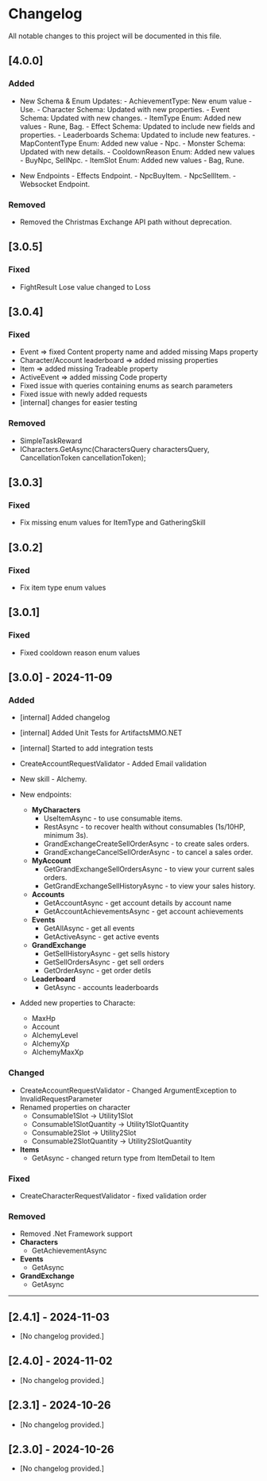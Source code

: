 ﻿# Changelog

All notable changes to this project will be documented in this file.

## [4.0.0]

### Added
- New Schema & Enum Updates:
        - AchievementType: New enum value - Use.
        - Character Schema: Updated with new properties.
        - Event Schema: Updated with new changes.
        - ItemType Enum: Added new values - Rune, Bag.
        - Effect Schema: Updated to include new fields and properties.
        - Leaderboards Schema: Updated to include new features.
        - MapContentType Enum: Added new value - Npc.
        - Monster Schema: Updated with new details.
        - CooldownReason Enum: Added new values - BuyNpc, SellNpc.
        - ItemSlot Enum: Added new values - Bag, Rune.

- New Endpoints
        - Effects Endpoint.
        - NpcBuyItem.
        - NpcSellItem.
		- Websocket Endpoint.
### Removed
- Removed the Christmas Exchange API path without deprecation.

## [3.0.5]

### Fixed
- FightResult Lose value changed to Loss

## [3.0.4]

### Fixed
- Event => fixed Content property name and added missing Maps property
- Character/Account leaderboard => added missing properties
- Item => added missing Tradeable property
- ActiveEvent => added missing Code property
- Fixed issue with queries containing enums as search parameters
- Fixed issue with newly added requests
- [internal] changes for easier testing

### Removed
- SimpleTaskReward
- ICharacters.GetAsync(CharactersQuery charactersQuery, CancellationToken cancellationToken);

## [3.0.3]

### Fixed
- Fix missing enum values for ItemType and GatheringSkill

## [3.0.2]

### Fixed
- Fix item type enum values

## [3.0.1]

### Fixed
- Fixed cooldown reason enum values

## [3.0.0] - 2024-11-09

### Added
- [internal] Added changelog
- [internal] Added Unit Tests for ArtifactsMMO.NET
- [internal] Started to add integration tests
- CreateAccountRequestValidator - Added Email validation
- New skill - Alchemy.
- New endpoints:
	- **MyCharacters**
		- UseItemAsync - to use consumable items.
		- RestAsync - to recover health without consumables (1s/10HP, minimum 3s).
		- GrandExchangeCreateSellOrderAsync - to create sales orders.
		- GrandExchangeCancelSellOrderAsync - to cancel a sales order.
	- **MyAccount**
		- GetGrandExchangeSellOrdersAsync - to view your current sales orders.
		- GetGrandExchangeSellHistoryAsync - to view your sales history.
	- **Accounts**
		- GetAccountAsync - get account details by account name
		- GetAccountAchievementsAsync - get account achievements
	- **Events**
		- GetAllAsync - get all events
		- GetActiveAsync - get active events
	- **GrandExchange**
		- GetSellHistoryAsync - get sells history
		- GetSellOrdersAsync - get sell orders
		- GetOrderAsync - get order detils
	- **Leaderboard**
		- GetAsync - accounts leaderboards

- Added new properties to Characte: 
	- MaxHp
	- Account
	- AlchemyLevel
	- AlchemyXp
	- AlchemyMaxXp

### Changed
- CreateAccountRequestValidator - Changed ArgumentException to InvalidRequestParameter
- Renamed properties on character
	- Consumable1Slot -> Utility1Slot
	- Consumable1SlotQuantity -> Utility1SlotQuantity
	- Consumable2Slot -> Utility2Slot
	- Consumable2SlotQuantity -> Utility2SlotQuantity
- **Items**
	- GetAsync - changed return type from ItemDetail to Item

### Fixed
- CreateCharacterRequestValidator - fixed validation order

### Removed
- Removed .Net Framework support
- **Characters**
	- GetAchievementAsync
- **Events**
	- GetAsync
- **GrandExchange**
	- GetAsync

---

## [2.4.1] - 2024-11-03
- [No changelog provided.]

## [2.4.0] - 2024-11-02
- [No changelog provided.]

## [2.3.1] - 2024-10-26
- [No changelog provided.]

## [2.3.0] - 2024-10-26
- [No changelog provided.]